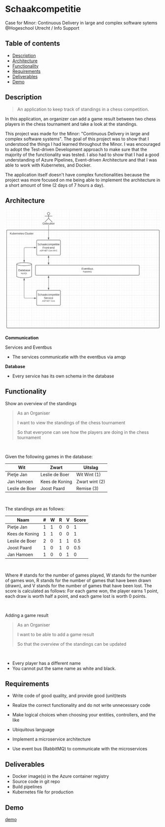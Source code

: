 # Schaakcompetitie 

Case for Minor: Continuous Delivery in large and complex software sytems @Hogeschool Utrecht / Info Support

## Table of contents
* [Description](#description)
* [Architecture](#architecture)
* [Functionality](#functionality)
* [Requirements](#requirements)
* [Deliverables](#deliverables)
* [Demo](#demo)

## Description

> An application to keep track of standings in a chess competition. 

In this application, an organizer can add a game result between two chess players in the chess tournament and take a look at the standings.


This project was made for the Minor: "Continuous Delivery in large and complex software systems". The goal of this project was to show that I understood the things I had learned throughout the Minor. I was encouraged to adopt the Test-driven Development approach to make sure that the majority of the functionality was tested. I also had to show that I had a good understanding of Azure Pipelines, Event-driven Architecture and that I was able to work with Kubernetes, and Docker.

The application itself doesn't have complex functionalities because the project was more focused on me being able to implement the architecture in a short amount of time (2 days of 7 hours a day).


## Architecture

![Architecture](/_images/Architecture.png)

**Communication**

Services and Eventbus

- The services communicatie with the eventbus via amqp

**Database**

- Every service has its own schema in the database

## Functionality

Show an overview of the standings
> As an Organiser
>
> I want to view the standings of the chess tournament
>
> So that everyone can see how the players are doing in the chess tournament

<br>

Given the following games in the database:

| Wit            | Zwart          | Uitslag        |
|----------------|----------------|----------------|
| Pietje Jan     | Leslie de Boer | Wit Wint (1)   |
| Jan Hamoen     | Kees de Koning | Zwart wint (2) |
| Leslie de Boer | Joost Paard    | Remise (3)     |

<br>

The standings are as follows:

| Naam           | # | W | R | V | Score |
|----------------|---|---|---|---|-------|
| Pietje Jan     | 1 | 1 | 0 | 0 | 1     |
| Kees de Koning | 1 | 1 | 0 | 0 | 1     |
| Leslie de Boer | 2 | 0 | 1 | 1 | 0.5   |
| Joost Paard    | 1 | 0 | 1 | 0 | 0.5   |
| Jan Hamoen     | 1 | 0 | 0 | 1 | 0     |

<br>

Where # stands for the number of games played, W stands for the number of games won, R stands for the number of games that have been drawn (drawn), 
and V stands for the number of games that have been lost.
The score is calculated as follows: For each game won, the player earns 1 point, each draw is worth half a point, and each game lost is worth 0 points.

<br>

Adding a game result
> As an Organiser 
>
> I want to be able to add a game result
>
> So that the overview of the standings can be updated 

<br>

- Every player has a different name
- You cannot put the same name as white and black.

## Requirements

- Write code of good quality, and provide good (unit)tests
- Realize the correct functionality and do not write unnecessary code
- Make logical choices when choosing your entities, controllers, and the like
- Ubiquitous language

- Implement a microservice architecture
- Use event bus (RabbitMQ) to communicate with the microservices

## Deliverables

- Docker image(s) in the Azure container registry
- Source code in git repo
- Build pipelines
- Kubernetes file for production

## Demo

[demo](http://schaakcompetitie.dannycao.io)
